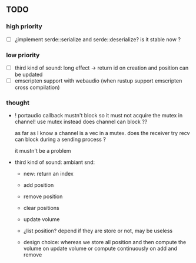 ## TODO

### high priority
* [ ] ¿implement serde::serialize and serde::deserialize? is it stable now ?

### low priority
* [ ] third kind of sound: long effect -> return id on creation and position can be updated
* [ ] emscripten support with webaudio (when rustup support emscripten cross compilation)

### thought

* ! portaudio callback mustn't block so it must not acquire the mutex in channel!
  use mutex instead
  does channel can block ??

  as far as I know a channel is a vec in a mutex.
  does the receiver try recv can block during a sending process ?

  it mustn't be a problem

* third kind of sound: ambiant snd:
  * new: return an index
  * add position
  * remove position
  * clear positions
  * update volume
  * ¿list position? depend if they are store or not, may be useless

  * design choice: whereas we store all position and then compute the volume on update volume or compute continuously on add and remove
